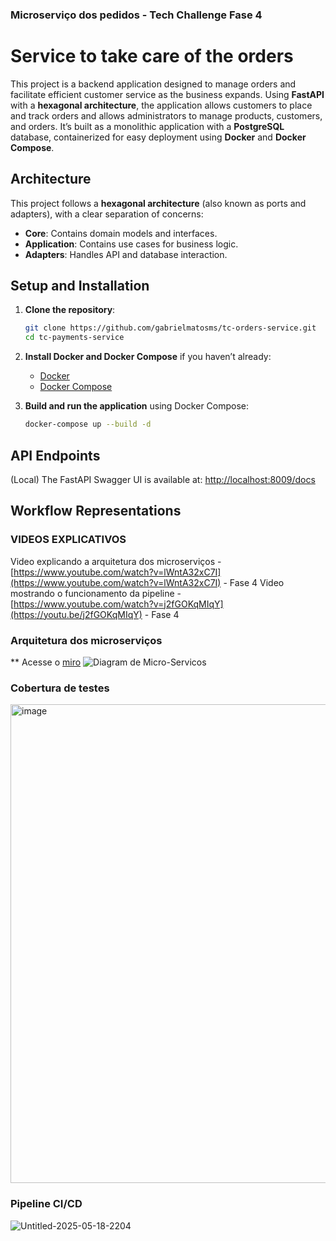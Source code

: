 ### Microserviço dos pedidos - Tech Challenge Fase 4

# Service to take care of the orders

This project is a backend application designed to manage orders and facilitate efficient customer service as the business expands. Using **FastAPI** with a **hexagonal architecture**, the application allows customers to place and track orders and allows administrators to manage products, customers, and orders. It’s built as a monolithic application with a **PostgreSQL** database, containerized for easy deployment using **Docker** and **Docker Compose**.

## Architecture

This project follows a **hexagonal architecture** (also known as ports and adapters), with a clear separation of concerns:

- **Core**: Contains domain models and interfaces.
- **Application**: Contains use cases for business logic.
- **Adapters**: Handles API and database interaction.

## Setup and Installation

1. **Clone the repository**:

   ```bash
   git clone https://github.com/gabrielmatosms/tc-orders-service.git
   cd tc-payments-service
   ```

2. **Install Docker and Docker Compose** if you haven’t already:

   - [Docker](https://docs.docker.com/get-docker/)
   - [Docker Compose](https://docs.docker.com/compose/install/)

3. **Build and run the application** using Docker Compose:

   ```bash
   docker-compose up --build -d
   ```

## API Endpoints

(Local) The FastAPI Swagger UI is available at: [http://localhost:8009/docs](http://localhost:8009/docs)

## Workflow Representations

### VIDEOS EXPLICATIVOS
Video explicando a arquitetura dos microserviços - [https://www.youtube.com/watch?v=lWntA32xC7I](https://www.youtube.com/watch?v=lWntA32xC7I) - Fase 4
Video mostrando o funcionamento da pipeline - [https://www.youtube.com/watch?v=j2fGOKqMIqY](https://youtu.be/j2fGOKqMIqY) - Fase 4

### Arquitetura dos microserviços
** Acesse o [miro](https://miro.com/app/board/uXjVIy2LsaY=/)
![Diagram de Micro-Servicos](https://github.com/user-attachments/assets/0ea2dc40-3047-4001-88b7-61858c7c9bc9)

### Cobertura de testes
<img width="766" alt="image" src="https://github.com/user-attachments/assets/da528123-bdaf-4271-9f86-0d7fe2cbcb98" />

### Pipeline CI/CD
![Untitled-2025-05-18-2204](https://github.com/user-attachments/assets/3b2b7ba2-6504-49ae-83b8-693eaae97ac8)
